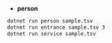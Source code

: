 - **person**

```bash
dotnet run person sample.tsv
dotnet run entrance sample.tsv 3
dotnet run service sample.tsv
```
